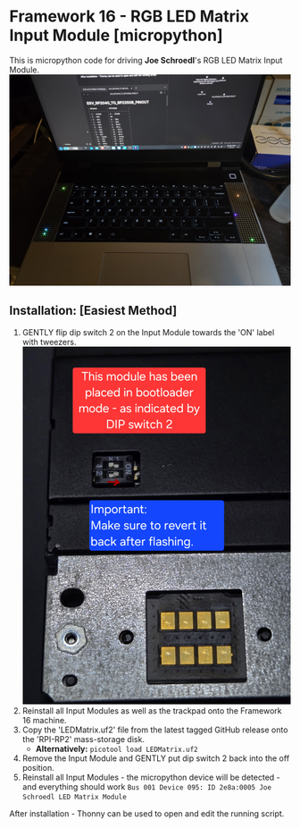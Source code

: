 # Framework 16 - RGB LED Matrix Input Module [micropython]

This is micropython code for driving __Joe Schroedl__'s RGB LED Matrix Input Module.
![Framework16 Laptop with two connected RGB Input Modules](img/FW16_with_modules.jpg)
## Installation: [Easiest Method]
1. GENTLY flip dip switch 2 on the Input Module towards the 'ON' label with tweezers. ![DIP switch 2 is shown in the ON position](img/bootsel_dipsw_position.jpg)
3. Reinstall all Input Modules as well as the trackpad onto the Framework 16 machine.
4. Copy the 'LEDMatrix.uf2' file from the latest tagged GitHub release onto the 'RPI-RP2' mass-storage disk.
    * __Alternatively:__ `picotool load LEDMatrix.uf2`
5. Remove the Input Module and GENTLY put dip switch 2 back into the off position.
6. Reinstall all Input Modules - the micropython device will be detected - and everything should work
`Bus 001 Device 095: ID 2e8a:0005 Joe Schroedl LED Matrix Module`

After installation - Thonny can be used to open and edit the running script.
